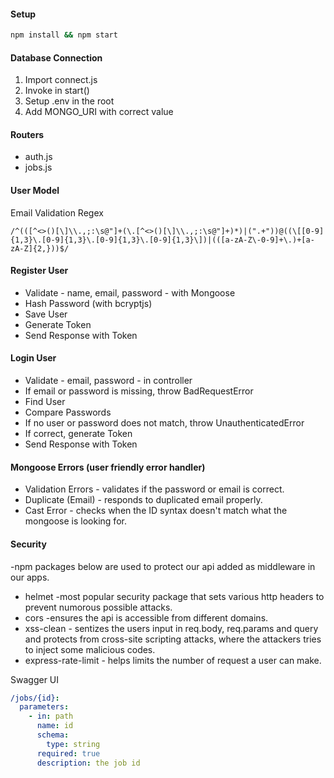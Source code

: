 #### Setup

```bash
npm install && npm start
```

#### Database Connection

1. Import connect.js
2. Invoke in start()
3. Setup .env in the root
4. Add MONGO_URI with correct value

#### Routers

- auth.js
- jobs.js

#### User Model

Email Validation Regex

```regex
/^(([^<>()[\]\\.,;:\s@"]+(\.[^<>()[\]\\.,;:\s@"]+)*)|(".+"))@((\[[0-9]{1,3}\.[0-9]{1,3}\.[0-9]{1,3}\.[0-9]{1,3}\])|(([a-zA-Z\-0-9]+\.)+[a-zA-Z]{2,}))$/
```

#### Register User

- Validate - name, email, password - with Mongoose
- Hash Password (with bcryptjs)
- Save User
- Generate Token
- Send Response with Token

#### Login User

- Validate - email, password - in controller
- If email or password is missing, throw BadRequestError
- Find User
- Compare Passwords
- If no user or password does not match, throw UnauthenticatedError
- If correct, generate Token
- Send Response with Token

#### Mongoose Errors (user friendly error handler)

- Validation Errors - validates if the password  or email is correct.
- Duplicate (Email) - responds to duplicated email properly.
- Cast Error - checks when the ID syntax doesn't match what the mongoose is looking for.

#### Security
-npm packages below  are used to protect our api added as middleware in our apps.
- helmet -most popular security package that sets various http headers to prevent numorous possible attacks.
- cors -ensures the api is accessible from different domains.
- xss-clean - sentizes the users input in req.body, req.params and query and protects from cross-site scripting attacks, where the attackers tries to inject some malicious codes.
- express-rate-limit - helps limits the number of request a user can make.

Swagger UI

```yaml
/jobs/{id}:
  parameters:
    - in: path
      name: id
      schema:
        type: string
      required: true
      description: the job id
```
